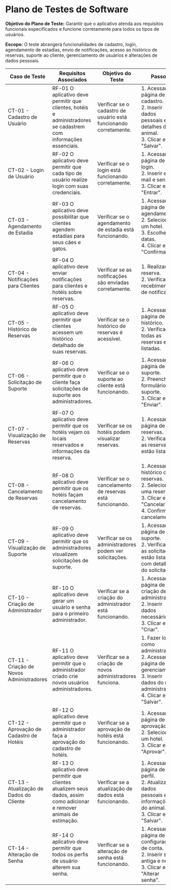 # Plano de Testes de Software


**Objetivo do Plano de Teste:** Garantir que o aplicativo atenda aos requisitos funcionais especificados e funcione corretamente para todos os tipos de usuários.

**Escopo:** O teste abrangerá funcionalidades de cadastro, login, agendamento de estadias, envio de notificações, acesso ao histórico de reservas, suporte ao cliente, gerenciamento de usuários e alterações de dados pessoais.

| Caso de Teste                         | Requisitos Associados                                                                                                                                          | Objetivo do Teste                                      | Passos                                                                                                                                              | Critérios de Êxito                                  |
|---------------------------------------|----------------------------------------------------------------------------------------------------------------------------------------------------------------|-------------------------------------------------------|-----------------------------------------------------------------------------------------------------------------------------------------------------|----------------------------------------------------|
| CT-01 - Cadastro de Usuário           | RF-01 O aplicativo deve permitir que clientes, hotéis e administradores se cadastrem com informações essenciais.                                              | Verificar se o cadastro de usuário está funcionando corretamente. | 1. Acessar a página de cadastro. <br> 2. Inserir dados pessoais e detalhes do animal. <br> 3. Clicar em "Salvar".                                  | O usuário é cadastrado com sucesso no aplicativo.  |
| CT-02 - Login de Usuário              | RF-02 O aplicativo deve permitir que cada tipo de usuário realize login com suas credenciais.                                                                   | Verificar se o login está funcionando corretamente.    | 1. Acessar a página de login. <br> 2. Inserir e-mail e senha. <br> 3. Clicar em "Entrar".                                                          | O usuário é direcionado para a página inicial.     |
| CT-03 - Agendamento de Estadia        | RF-03 O aplicativo deve possibilitar que clientes agendem estadias para seus cães e gatos.                                                                       | Verificar se o agendamento de estadia está funcionando. | 1. Acessar a página de agendamentos. <br> 2. Selecionar um hotel. <br> 3. Escolher as datas. <br> 4. Clicar em "Confirmar".                          | O agendamento é salvo e confirmado.                |
| CT-04 - Notificações para Clientes    | RF-04 O aplicativo deve enviar notificações para clientes e hotéis sobre reservas.                                                                              | Verificar se as notificações são enviadas corretamente. | 1. Realizar uma reserva. <br> 2. Verificar o recebimento de notificação.                                                                               | O cliente recebe a notificação da reserva.         |
| CT-05 - Histórico de Reservas         | RF-05 O aplicativo deve permitir que clientes acessem um histórico detalhado de suas reservas.                                                                    | Verificar se o histórico de reservas é acessível.     | 1. Acessar a página de histórico. <br> 2. Verificar se todas as reservas estão listadas.                                                             | O histórico de reservas é exibido corretamente.     |
| CT-06 - Solicitação de Suporte        | RF-06 O aplicativo deve permitir que o cliente faça solicitações de suporte aos administradores.                                                                | Verificar se o suporte ao cliente está funcionando.    | 1. Acessar a página de suporte. <br> 2. Preencher o formulário de suporte. <br> 3. Clicar em "Enviar".                                              | Solicitação de suporte registrada com sucesso.     |
| CT-07 - Visualização de Reservas      | RF-07 O aplicativo deve permitir que os hotéis vejam os locais reservados e informações da reserva.                                                              | Verificar se os hotéis podem visualizar reservas.      | 1. Acessar a página de reservas. <br> 2. Verificar se as reservas estão listadas.                                                                       | As reservas estão visíveis para o hotel.           |
| CT-08 - Cancelamento de Reservas      | RF-08 O aplicativo deve permitir que os hotéis façam cancelamento de reservas.                                                                                    | Verificar se o cancelamento de reservas está funcionando. | 1. Acessar o histórico de reservas. <br> 2. Selecionar uma reserva. <br> 3. Clicar em "Cancelar". <br> 4. Confirmar o cancelamento.                | A reserva é cancelada e removida do histórico.     |
| CT-09 - Visualização de Suporte       | RF-09 O aplicativo deve permitir que os administradores visualizem solicitações de suporte.                                                                      | Verificar se os administradores podem ver solicitações. | 1. Acessar a página de suporte. <br> 2. Verificar se as solicitações estão listadas com detalhes do solicitante.                                      | As solicitações de suporte são exibidas corretamente. |
| CT-10 - Criação de Administrador      | RF-10 O aplicativo deve gerar um usuário e senha para o primeiro administrador.                                                                                  | Verificar se a criação do administrador está funcionando. | 1. Acessar a página de criação de administrador. <br> 2. Inserir dados necessários. <br> 3. Clicar em "Criar".                                      | O primeiro administrador é criado com sucesso.     |
| CT-11 - Criação de Novos Administradores | RF-11 O aplicativo deve permitir que o administrador criado crie novos usuários administradores.                                                               | Verificar se a criação de novos administradores funciona. | 1. Fazer login como administrador. <br> 2. Acessar a página de gerenciamento. <br> 3. Inserir dados do novo administrador. <br> 4. Clicar em "Salvar". | Novos administradores são criados com sucesso.     |
| CT-12 - Aprovação de Cadastro de Hotéis | RF-12 O aplicativo deve permitir que o administrador faça a aprovação do cadastro de hotéis.                                                                     | Verificar se a aprovação de hotéis está funcionando.   | 1. Acessar a página de aprovação. <br> 2. Selecionar um hotel. <br> 3. Clicar em "Aprovar".                                                           | O hotel é aprovado com sucesso.                     |
| CT-13 - Atualização de Dados do Cliente | RF-13 O aplicativo deve permitir que clientes atualizem seus dados, assim como adicionar e remover animais de estimação.                                      | Verificar se a atualização de dados está funcionando.   | 1. Acessar a página de perfil. <br> 2. Atualizar dados pessoais e informações do animal. <br> 3. Clicar em "Salvar".                               | Dados atualizados corretamente.                     |
| CT-14 - Alteração de Senha           | RF-14 O aplicativo deve permitir que todos os perfis de usuário alterem sua senha.                                                                                | Verificar se a alteração de senha está funcionando.    | 1. Acessar a página de configuração de conta. <br> 2. Inserir senha antiga e nova. <br> 3. Clicar em "Alterar senha".                                | A senha é alterada com sucesso.                    |

